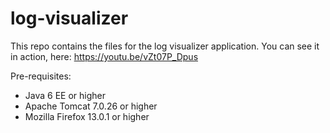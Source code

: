 # log-visualizer

This repo contains the files for the log visualizer application. You can see it in action, here: https://youtu.be/vZt07P_Dpus

Pre-requisites:

* Java 6 EE or higher
* Apache Tomcat 7.0.26 or higher
* Mozilla Firefox 13.0.1 or higher
